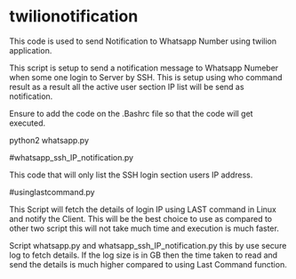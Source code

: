 # twilionotification

This code is used to send Notification to Whatsapp Number using twilion application.

This script is setup to send a notification message to Whatsapp Numeber when some one login to Server by SSH. This is setup using who command result as a result all the active user section IP list will be send as notification.

Ensure to add the code on the .Bashrc file so that the code will get executed.

python2 whatsapp.py


#whatsapp_ssh_IP_notification.py

This code that will only list the SSH login section users IP address.

#usinglastcommand.py

This Script will fetch the details of login IP using LAST command in Linux and notify the Client.
This will be the best choice to use as compared to other two script this will not take much time and execution is much faster.

Script whatsapp.py and whatsapp_ssh_IP_notification.py this by use secure log to fetch details. If the log size is in GB then the time taken to read and send the details is much higher compared to using Last Command function.
